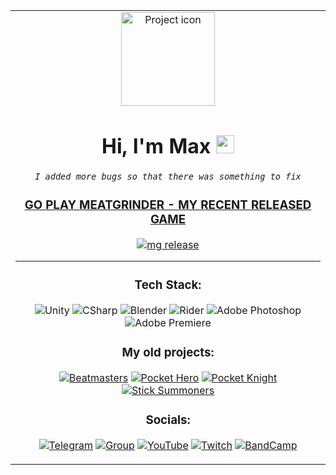 <table align="center" border=0><tr><td align="center" width="9999">

<img src="https://images.weserv.nl/?url=avatars.githubusercontent.com/u/23235631?v=4&h=150&w=150&fit=cover&mask=circle&maxage=7d" align="center" width="150" alt="Project icon">

# Hi, I'm Max <img src="https://github.com/SLiGerr/SLiGerr/assets/23235631/06e292e4-0b6c-42a7-a09b-7a74ad59b091" width="29px">
*`I added more bugs so that there was something to fix`*

<!--
### About
I love making games & tools in Unity! 
-->

### [GO PLAY MEATGRINDER - MY RECENT RELEASED GAME](https://store.steampowered.com/app/1968710)
[![mg release](https://user-images.githubusercontent.com/23235631/273385121-e0dc4543-6cc1-41b3-b634-adf7b9566481.png)](https://store.steampowered.com/app/1968710)

---
               
### Tech Stack:
![Unity](https://img.shields.io/badge/-Unity-090909?style=for-the-badge&logo=unity)
![CSharp](https://img.shields.io/badge/-CSharp-090909?style=for-the-badge&logo=csharp&logoColor=37E1FF)
![Blender](https://img.shields.io/badge/-Blender-090909?style=for-the-badge&logo=blender&logoColor=F4CA16)
![Rider](https://img.shields.io/badge/-Rider-090909?style=for-the-badge&logo=rider&logoColor=FF8F2D)
![Adobe Photoshop](https://img.shields.io/badge/-Adobe_Photoshop-090909?style=for-the-badge&logo=adobephotoshop&logoColor=007DFF)
![Adobe Premiere](https://img.shields.io/badge/-Adobe_Premiere_Pro-090909?style=for-the-badge&logo=adobepremierepro&logoColor=FF50A8)

### My old projects: 
[![Beatmasters](https://img.shields.io/badge/-Beatmasters-090909?style=for-the-badge&logo=AppStore)](https://apps.apple.com/ru/app/beatmasters/id1490407365)
[![Pocket Hero](https://img.shields.io/badge/-Pocket_Hero-090909?style=for-the-badge&logo=GooglePlay)](https://play.google.com/store/apps/details?id=com.RoyalBytes.WarCraft.io)
[![Pocket Knight](https://img.shields.io/badge/-Pocket_Knight-090909?style=for-the-badge&logo=GooglePlay)](https://play.google.com/store/apps/details?id=com.RoyalBytes.PocketKnight)
[![Stick Summoners](https://img.shields.io/badge/-Stick_Summoners-090909?style=for-the-badge&logo=GooglePlay)](https://play.google.com/store/apps/details?id=com.RoyalBytes.PocketKnight)

### Socials: 
[![Telegram](https://img.shields.io/badge/-Telegram-090909?style=for-the-badge&logo=telegram&logoColor=318CE7)](https://t.me/BoltTalking) 
[![Group](https://img.shields.io/badge/-Blog-090909?style=for-the-badge&logo=telegram&logoColor=318CE7)](https://t.me/bolttalk)
[![YouTube](https://img.shields.io/badge/-YouTube-090909?style=for-the-badge&logo=youtube&logoColor=c4302b)](https://www.youtube.com/@bolttalking) 
[![Twitch](https://img.shields.io/badge/-Twitch-090909?style=for-the-badge&logo=twitch&logoColor=6441a5)](https://www.twitch.tv/bolttalk) 
[![BandCamp](https://img.shields.io/badge/-Bandcamp-090909?style=for-the-badge&logo=bandcamp&logoColor=ffffff)](https://bolttalk.bandcamp.com/community)

</td></tr></table>

<!-- [![My GitHub Stats](https://github-readme-stats.vercel.app/api/?username=SLiGerr&count_private=true&theme=tokyonight&showicons=true)]() -->

